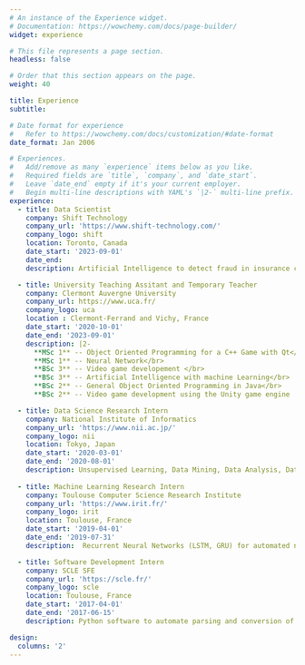 ```yaml
---
# An instance of the Experience widget.
# Documentation: https://wowchemy.com/docs/page-builder/
widget: experience

# This file represents a page section.
headless: false

# Order that this section appears on the page.
weight: 40

title: Experience
subtitle:

# Date format for experience
#   Refer to https://wowchemy.com/docs/customization/#date-format
date_format: Jan 2006

# Experiences.
#   Add/remove as many `experience` items below as you like.
#   Required fields are `title`, `company`, and `date_start`.
#   Leave `date_end` empty if it's your current employer.
#   Begin multi-line descriptions with YAML's `|2-` multi-line prefix.
experience:
  - title: Data Scientist
    company: Shift Technology
    company_url: 'https://www.shift-technology.com/'
    company_logo: shift
    location: Toronto, Canada
    date_start: '2023-09-01'
    date_end:
    description: Artificial Intelligence to detect fraud in insurance claims

  - title: University Teaching Assitant and Temporary Teacher
    company: Clermont Auvergne University
    company_url: https://www.uca.fr/
    company_logo: uca
    location : Clermont-Ferrand and Vichy, France
    date_start: '2020-10-01'
    date_end: '2023-09-01'
    description: |2-
      **MSc 1** -- Object Oriented Programming for a C++ Game with Qt</br>
      **MSc 1** -- Neural Network</br>
      **BSc 3** -- Video game developement </br>
      **BSc 3** -- Artificial Intelligence with machine Learning</br>
      **BSc 2** -- General Object Oriented Programming in Java</br>
      **BSc 2** -- Video game development using the Unity game engine

  - title: Data Science Research Intern
    company: National Institute of Informatics
    company_url: 'https://www.nii.ac.jp/'
    company_logo: nii
    location: Tokyo, Japan
    date_start: '2020-03-01'
    date_end: '2020-08-01'
    description: Unsupervised Learning, Data Mining, Data Analysis, Data Vizualisation, Automation
        
  - title: Machine Learning Research Intern
    company: Toulouse Computer Science Research Institute 
    company_url: 'https://www.irit.fr/'
    company_logo: irit
    location: Toulouse, France
    date_start: '2019-04-01'
    date_end: '2019-07-31'
    description:  Recurrent Neural Networks (LSTM, GRU) for automated network intrusion detection

  - title: Software Development Intern
    company: SCLE SFE
    company_url: 'https://scle.fr/'
    company_logo: scle
    location: Toulouse, France
    date_start: '2017-04-01'
    date_end: '2017-06-15'
    description: Python software to automate parsing and conversion of XML and Binary code

design:
  columns: '2'
---
```

